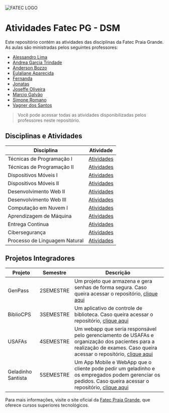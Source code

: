 ![FATEC LOGO](https://bkpsitecpsnew.blob.core.windows.net/uploadsitecps/sites/151/2024/04/fatec_praia_grande.png)

# Atividades Fatec PG - DSM

Este repositório contém as atividades das disciplinas da Fatec Praia Grande. As aulas são ministradas pelos seguintes professores:

- [Alessandro Lima](https://www.linkedin.com/search/results/all/?heroEntityKey=urn%3Ali%3Afsd_profile%3AACoAABY2Ps0BrRVOrSc4wbgwJfTStyHf-N4y9Wo&keywords=Alessandro%20Lima&origin=ENTITY_SEARCH_HOME_HISTORY&sid=3.)
- [Andrea Garcia Trindade](https://www.linkedin.com/in/andrea-garcia-trindade-2598a523/)
- [Anderson Bozzo](https://www.linkedin.com/in/anderson-valentino-bozzo-86450726/)
- [Eulaliane Aparecida](https://github.com/Dutragames)
- [Fernanda](https://github.com/Dutragames)
- [Jonatas](https://github.com/Dutragames)
- [Joseffe Oliveira](https://www.linkedin.com/in/joseffe/)
- [Marcio Galvão](https://github.com/Dutragames)
- [Simone Romano](https://www.linkedin.com/in/simone-romano-4828b956/)
- [Vagner dos Santos](https://www.linkedin.com/in/vagner-dos-santos/)

> Você pode acessar todas as atividades disponibilizadas pelos professores neste repositório.

## Disciplinas e Atividades

| **Disciplina**                | **Atividade**                                 |
| ----------------------------- | --------------------------------------------- |
| Técnicas de Programação I     | [Atividades](Tecnicas_Programacao/1SEMESTRE/) |
| Técnicas de Programação II    | [Atividades](Tecnicas_Programacao/2SEMESTRE/) |
| Dispositivos Móveis I         | [Atividades](Mobile/1SEMESTRE/)               |
| Dispositivos Móveis II        | [Atividades](Mobile/2SEMESTRE/)               |
| Desenvolvimento Web II        | [Atividades](Desenvolvimento_Web/2SEMESTRE/)  |
| Desenvolvimento Web III       | [Atividades](Desenvolvimento_Web/3SEMESTRE/)  |
| Computação em Nuvem I         | [Atividades](Cloud/1SEMESTRE/)                |
| Aprendizagem de Máquina       | [Atividades](Machine_Learning//1SEMESTRE/)    |
| Entrega Continua              | [Atividades](DevOps/)                         |
| Cibersegurança                | [Atividades](Cibersecurity/)                  |
| Processo de Linguagem Natural | [Atividades](Processo_Linguagem_Natural/)     |

## Projetos Integradores

| **Projeto**        | **Semestre** | **Descrição**                                                                                                                                                                                            |
| ------------------ | ------------ | -------------------------------------------------------------------------------------------------------------------------------------------------------------------------------------------------------- |
| GenPass            | 2SEMESTRE    | Um projeto que armazena e gera senhas de forma segura. Caso queira acessar o repositório, [clique aqui](https://github.com/odutra-dev/Genpass)                                                           |
| BiblioCPS          | 3SEMESTRE    | Um aplicativo de controle de biblioteca. Caso queira acessar o repositório, [clique aqui](https://github.com/odutra-dev/BiblioCPS)                                                                       |
| USAFAs             | 4SEMESTRE    | Um webapp que seria responsável pelo gerenciamento de USAFAs e organização dos pacientes para a realização de exames. Caso queira acessar o repositório, [clique aqui](https://github.com/iagob2/USAFAs) |
| Geladinho Santista | 5SEMESTRE    | Um App Mobile e WebApp que o cliente pode pedir um geladinho e os empregados podem gerenciar os pedidos. Caso queira acessar o repositório, [clique aqui](https://github.com/odutra-dev/projeto-5dsm)    |

Para mais informações, visite o site oficial da [Fatec Praia Grande](https://fatecpg.cps.sp.gov.br/), que oferece cursos superiores tecnológicos.

